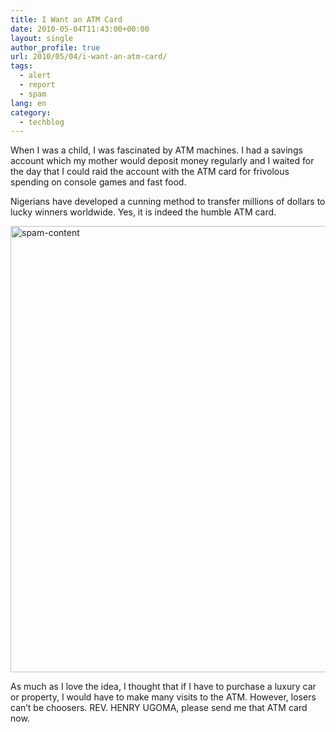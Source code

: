 ```yaml
---
title: I Want an ATM Card
date: 2010-05-04T11:43:00+00:00
layout: single
author_profile: true
url: 2010/05/04/i-want-an-atm-card/
tags:
  - alert
  - report
  - spam
lang: en
category: 
  - techblog
---
```

When I was a child, I was fascinated by ATM machines. I had a savings account which my mother would deposit money regularly and I waited for the day that I could raid the account with the ATM card for frivolous spending on console games and fast food. 

Nigerians have developed a cunning method to transfer millions of dollars to lucky winners worldwide. Yes, it is indeed the humble ATM card. 

[<img title="spam-content" border="0" alt="spam-content" src="http://lh3.ggpht.com/_vaUVXcmC3OI/S-ABbR_FzEI/AAAAAAAACEo/T_J4rocufoQ/spam-content_thumb%5B7%5D.jpg?imgmax=800" width="510" height="714" />](http://lh6.ggpht.com/_vaUVXcmC3OI/S-ABWK3lxwI/AAAAAAAACEk/9tFVzddXVEc/s1600-h/spam-content%5B9%5D.jpg) 

As much as I love the idea, I thought that if I have to purchase a luxury car or property, I would have to make many visits to the ATM. However, losers can’t be choosers. REV. HENRY UGOMA, please send me that ATM card now.